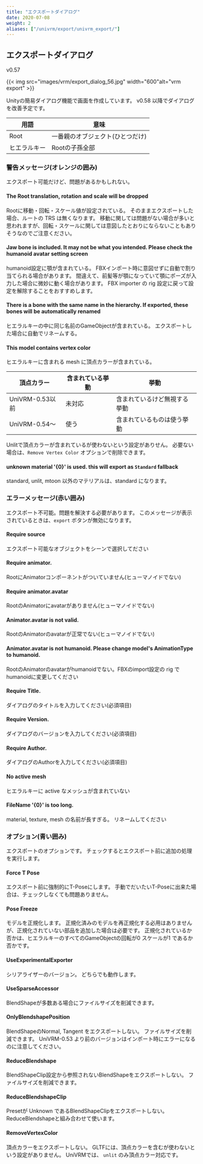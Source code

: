 ```yaml
---
title: "エクスポートダイアログ"
date: 2020-07-08
weight: 2
aliases: ["/univrm/export/univrm_export/"]
---
```


## エクスポートダイアログ

v0.57

{{< img src="images/vrm/export_dialog_56.jpg" width="600"alt="vrm export" >}}

Unityの簡易ダイアログ機能で画面を作成しています。
v0.58 以降でダイアログを改善予定です。

| 用語         | 意味                             |
|--------------|----------------------------------|
| Root         | 一番親のオブジェクト(ひとつだけ) |
| ヒエラルキー | Rootの子孫全部                   |

### 警告メッセージ(オレンジの囲み)

エクスポート可能だけど、問題があるかもしれない。

#### The Root translation, rotation and scale will be dropped
Rootに移動・回転・スケール値が設定されている。
そのままエクスポートした場合、ルートの TRS は無くなります。
移動に関しては問題がない場合が多いと思われますが、回転・スケールに関しては意図したとおりにならないこともありそうなのでご注意ください。

#### Jaw bone is included. It may not be what you intended. Please check the humanoid avatar setting screen 

humanoid設定に顎が含まれている。 
FBXインポート時に意図せずに自動で割り当てられる場合があります。
間違えて、前髪等が顎になっていて顎にポーズが入力した場合に微妙に動く場合があります。
FBX importer の rig 設定に戻って設定を解除することをおすすめします。

#### There is a bone with the same name in the hierarchy. If exported, these bones will be automatically renamed
ヒエラルキーの中に同じ名前のGameObjectが含まれている。
エクスポートした場合に自動でリネームする。

#### This model contains vertex color

ヒエラルキーに含まれる mesh に頂点カラーが含まれている。

| 頂点カラー      | 含まれている挙動 | 挙動                         |
|-----------------|------------------|------------------------------|
| UniVRM-0.53以前 | 未対応           | 含まれているけど無視する挙動 |
| UniVRM-0.54～   | 使う             | 含まれているものは使う挙動   |

Unlitで頂点カラーが含まれているが使わないという設定がありせん。
必要ない場合は、`Remove Vertex Color` オプションで削除できます。

#### unknown material '{0}' is used. this will export as `Standard` fallback 

standard, unlit, mtoon 以外のマテリアルは、standard になります。

### エラーメッセージ(赤い囲み)

エクスポート不可能。問題を解決する必要があります。
このメッセージが表示されているときは、`export` ボタンが無効になります。

#### Require source
エクスポート可能なオブジェクトをシーンで選択してださい

#### Require animator.
RootにAnimatorコンポーネントがついていません(ヒューマノイドでない)

#### Require animator.avatar
RootのAnimatorにavatarがありません(ヒューマノイドでない)

#### Animator.avatar is not valid.
RootのAnimatorのavatarが正常でない(ヒューマノイドでない)

#### Animator.avatar is not humanoid. Please change model's AnimationType to humanoid.
RootのAnimatorのavatarがhumanoidでない。FBXのimport設定の rig で humanoidに変更してください

#### Require Title.
ダイアログのタイトルを入力してください(必須項目)

#### Require Version.
ダイアログのバージョンを入力してください(必須項目)

#### Require Author.
ダイアログのAuthorを入力してください(必須項目)

#### No active mesh
ヒエラルキーに active なメッシュが含まれていない

#### FileName '{0}' is too long.
material, texture, mesh の名前が長すぎる。
リネームしてください

### オプション(青い囲み)

エクスポートのオプションです。
チェックするとエクスポート前に追加の処理を実行します。


#### Force T Pose
エクスポート前に強制的にT-Poseにします。
手動でだいたいT-Poseに出来た場合は、チェックしなくても問題ありません。

#### Pose Freeze
モデルを正規化します。
正規化済みのモデルを再正規化する必用はありませんが、正規化されていない部品を追加した場合は必要です。
正規化されているか否かは、ヒエラルキーのすべてのGameObjectの回転が0 スケールが1 であるか否かです。

#### UseExperimentalExporter
シリアライザーのバージョン。
どちらでも動作します。

#### UseSparseAccessor
BlendShapeが多数ある場合にファイルサイズを削減できます。

#### OnlyBlendshapePosition
BlendShapeのNormal, Tangent をエクスポートしない。
ファイルサイズを削減できます。
UniVRM-0.53 より前のバージョンはインポート時にエラーになるのに注意してください。

#### ReduceBlendshape
BlendShapeClip設定から参照されないBlendShapeをエクスポートしない。
ファイルサイズを削減できます。

#### ReduceBlendshapeClip
Presetが Unknown であるBlendShapeClipをエクスポートしない。
ReduceBlendshapeと組み合わせて使います。

#### RemoveVertexColor
頂点カラーをエクスポートしない。
GLTFには、頂点カラーを含むが使わないという設定がありません。
UniVRMでは、 `unlit` のみ頂点カラー対応です。
